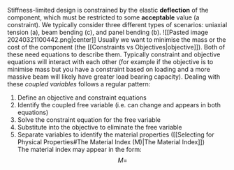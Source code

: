 Stiffness-limited design is constrained by the elastic **deflection** of the component, which must be restricted to some **acceptable** value (a constraint).
We typically consider three different types of scenarios: uniaxial tension (a), beam bending (c), and panel bending (b).
![[Pasted image 20240321100442.png|center]]
Usually we want to minimise the mass or the cost of the component (the [[Constraints vs Objectives|objective]]). Both of these need equations to describe them. Typically constraint and objective equations will interact with each other (for example if the objective is to minimise mass but you have a constraint based on loading and a more massive beam will likely have greater load bearing capacity). Dealing with these *coupled variables* follows a regular pattern:
1) Define an objective and constraint equations
2) Identify the coupled free variable (i.e. can change and appears in both equations)
3) Solve the constraint equation for the free variable
4) Substitute into the objective to eliminate the free variable
5) Separate variables to identify the material properties ([[Selecting for Physical Properties#The Material Index (M)|The Material Index]])
\
The material index may appear in the form:
$$M=$$